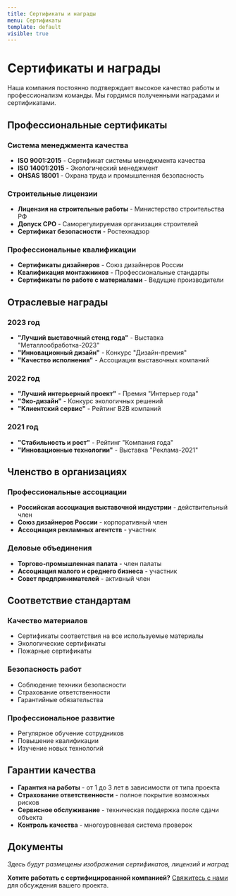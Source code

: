 ```yaml
---
title: Сертификаты и награды
menu: Сертификаты
template: default
visible: true
---
```


# Сертификаты и награды

Наша компания постоянно подтверждает высокое качество работы и профессионализм команды. Мы гордимся полученными наградами и сертификатами.

## Профессиональные сертификаты

### Система менеджмента качества
- **ISO 9001:2015** - Сертификат системы менеджмента качества
- **ISO 14001:2015** - Экологический менеджмент
- **OHSAS 18001** - Охрана труда и промышленная безопасность

### Строительные лицензии
- **Лицензия на строительные работы** - Министерство строительства РФ
- **Допуск СРО** - Саморегулируемая организация строителей
- **Сертификат безопасности** - Ростехнадзор

### Профессиональные квалификации
- **Сертификаты дизайнеров** - Союз дизайнеров России
- **Квалификация монтажников** - Профессиональные стандарты
- **Сертификаты по работе с материалами** - Ведущие производители

## Отраслевые награды

### 2023 год
- **"Лучший выставочный стенд года"** - Выставка "Металлообработка-2023"
- **"Инновационный дизайн"** - Конкурс "Дизайн-премия"
- **"Качество исполнения"** - Ассоциация выставочных компаний

### 2022 год
- **"Лучший интерьерный проект"** - Премия "Интерьер года"
- **"Эко-дизайн"** - Конкурс экологичных решений
- **"Клиентский сервис"** - Рейтинг B2B компаний

### 2021 год
- **"Стабильность и рост"** - Рейтинг "Компания года"
- **"Инновационные технологии"** - Выставка "Реклама-2021"

## Членство в организациях

### Профессиональные ассоциации
- **Российская ассоциация выставочной индустрии** - действительный член
- **Союз дизайнеров России** - корпоративный член
- **Ассоциация рекламных агентств** - участник

### Деловые объединения
- **Торгово-промышленная палата** - член палаты
- **Ассоциация малого и среднего бизнеса** - участник
- **Совет предпринимателей** - активный член

## Соответствие стандартам

### Качество материалов
- Сертификаты соответствия на все используемые материалы
- Экологические сертификаты
- Пожарные сертификаты

### Безопасность работ
- Соблюдение техники безопасности
- Страхование ответственности
- Гарантийные обязательства

### Профессиональное развитие
- Регулярное обучение сотрудников
- Повышение квалификации
- Изучение новых технологий

## Гарантии качества

- **Гарантия на работы** - от 1 до 3 лет в зависимости от типа проекта
- **Страхование ответственности** - полное покрытие возможных рисков
- **Сервисное обслуживание** - техническая поддержка после сдачи объекта
- **Контроль качества** - многоуровневая система проверок

## Документы

*Здесь будут размещены изображения сертификатов, лицензий и наград*

**Хотите работать с сертифицированной компанией?** [Свяжитесь с нами](/kontakty) для обсуждения вашего проекта. 